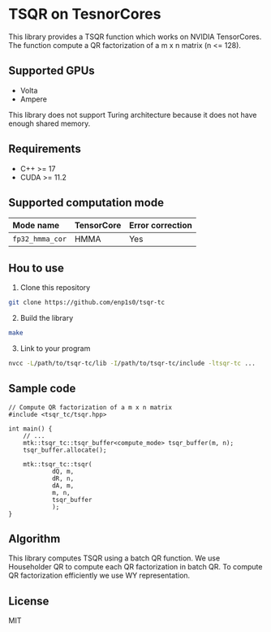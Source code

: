 # TSQR on TesnorCores

This library provides a TSQR function which works on NVIDIA TensorCores.
The function compute a QR factorization of a m x n matrix (n <= 128).

## Supported GPUs
- Volta
- Ampere

This library does not support Turing architecture because it does not have enough shared memory.

## Requirements
- C++ >= 17
- CUDA >= 11.2

## Supported computation mode

|  Mode name    | TensorCore | Error correction |
|:--------------|:-----------|:-----------------|
|`fp32_hmma_cor`| HMMA       | Yes              |

## Hou to use
1. Clone this repository
```bash
git clone https://github.com/enp1s0/tsqr-tc
```

2. Build the library
```bash
make
```

3. Link to your program
```bash
nvcc -L/path/to/tsqr-tc/lib -I/path/to/tsqr-tc/include -ltsqr-tc ...
```

## Sample code
```cuda
// Compute QR factorization of a m x n matrix
#include <tsqr_tc/tsqr.hpp>

int main() {
	// ...
	mtk::tsqr_tc::tsqr_buffer<compute_mode> tsqr_buffer(m, n);
	tsqr_buffer.allocate();

	mtk::tsqr_tc::tsqr(
			dQ, m,
			dR, n,
			dA, m,
			m, n,
			tsqr_buffer
			);
}

```

## Algorithm
This library computes TSQR using a batch QR function.
We use Householder QR to compute each QR factorization in batch QR.
To compute QR factorization efficiently we use WY representation.


## License
MIT
